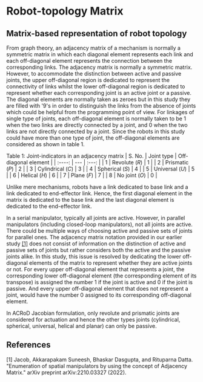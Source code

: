 # Robot-topology Matrix
## Matrix-based representation of robot topology
From graph theory, an adjacency matrix of a mechanism is normally a symmetric matrix in which each diagonal element represents each link and each off-diagonal element represents the connection between the corresponding links. The adjacency matrix is normally a symmetric matrix. However, to accommodate the distinction between active and passive joints, the upper off-diagonal region is dedicated to represent the connectivity of links whilst the lower off-diagonal region is dedicated to represent whether each corresponding joint is an active joint or a passive. The diagonal elements are normally taken as zeroes but in this study they are filled with '9's in order to distinguish the links from the absence of joints which could be helpful from the programming point of view. For linkages of single type of joints, each off-diagonal element is normally taken to be 1 when the two links are directly connected by a joint, and 0 when the two links are not directly connected by a joint. Since the robots in this study could have more than one type of joint, the off-diagonal elements are considered as shown in table 1.

Table 1: Joint-indicators in an adjacency matrix
| S. No. | Joint type | Off-diagonal element |
| :----:  | ---     | :---: |
|   1     |  Revolute ($R$)     | 1 |
|   2     |  Prismatic ($P$)    | 2 |
|   3     |  Cylindrical ($C$)    | 3 |
|   4     |  Spherical ($S$)    | 4 |
|   5     |  Universal ($U$)    | 5 |
|   6     |  Helical ($H$)    | 6 |
|   7     |  Plane ($F$)    | 7 |
|   8     |  No joint ($O$)    | 0 |


Unlike mere mechanisms, robots have a link dedicated to base link and a link dedicated to end-effector link. Hence, the first diagonal element in the matrix is dedicated to the base link and the last diagonal element is dedicated to the end-effector link.

In a serial manipulator, typically all joints are active. However, in parallel manipulators (including closed-loop manipulators), not all joints are active. There could be multiple ways of choosing active and passive sets of joints for parallel ones. The adjacency matrix notation provided in our earlier study [[1]](#1) does not consist of information on the distinction of active and passive sets of joints but rather considers both the active and the passive joints alike. In this study, this issue is resolved by dedicating the lower off-diagonal elements of the matrix to represent whether they are active joints or not. For every upper off-diagonal element that represents a joint, the corresponding lower off-diagonal element (the corresponding element of its transpose) is assigned the number 1 if the joint is active and 0 if the joint is passive. And every upper off-diagonal element that does not represent a joint, would have the number 0 assigned to its corresponding off-diagonal element.

In ACRoD Jacobian formulation, only revolute and prismatic joints are considered for actuation and hence the other types joints (cylindrical, spherical, universal, helical and planar) can only be passive.

## References
<a id="1">[1]</a> 
Jacob, Akkarapakam Suneesh, Bhaskar Dasgupta, and Rituparna Datta. "Enumeration of spatial manipulators by using the concept of Adjacency Matrix." arXiv preprint arXiv:2210.03327 (2022).
